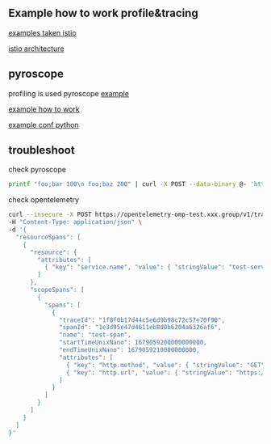## Example how to work profile&tracing

[examples taken istio](https://raw.githubusercontent.com/istio/istio/release-1.24/samples/bookinfo/platform/kube/bookinfo.yaml)

[istio architecture](https://istio.io/latest/docs/examples/bookinfo/)

##  pyroscope

profiling is used pyroscope [example](https://github.com/grafana/pyroscope/tree/main/examples/tracing/python)

[example how to work ](https://github.com/grafana/pyroscope/tree/main/examples/language-sdk-instrumentation/python)

[example conf python](https://grafana.com/docs/pyroscope/latest/configure-client/trace-span-profiles/python-span-profiles/)

## troubleshoot


check pyroscope

```sh
printf "foo;bar 100\n foo;baz 200" | curl -X POST --data-binary @- 'http://pyroscope.pyroscope:4040/ingest?name=curl-test-app'
```


check opentelemetry

```sh
curl --insecure -X POST https://opentelemetry-omp-test.xxx.group/v1/traces \
-H "Content-Type: application/json" \
-d '{
  "resourceSpans": [
    {
      "resource": {
        "attributes": [
          { "key": "service.name", "value": { "stringValue": "test-service" } }
        ]
      },
      "scopeSpans": [
        {
          "spans": [
            {
              "traceId": "1f8f0b17d44c5e6d9b98c72c57e70f90",
              "spanId": "1e3d95e47d4611eb8d0b6204a6326af6",
              "name": "test-span",
              "startTimeUnixNano": 1679059200000000000,
              "endTimeUnixNano": 1679059210000000000,
              "attributes": [
                { "key": "http.method", "value": { "stringValue": "GET" } },
                { "key": "http.url", "value": { "stringValue": "https://example.com" } }
              ]
            }
          ]
        }
      ]
    }
  ]
}'
```
